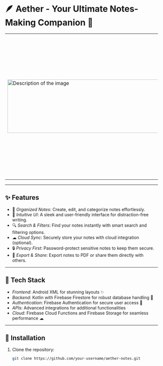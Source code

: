 # 🪶 Aether - Your Ultimate Notes-Making Companion 📝


<table style="border-collapse: collapse;">
  <tr>
    <td style="border: none;">
      
<img src="" style="height: 175px; width: 1000px;" alt="Description of the image">
      
</td>
    <td style="border: none;">
      
Welcome to *Aether*, the notes-making app designed to boost your productivity and creativity!  
Whether you're jotting down quick ideas or organizing detailed plans, Aether empowers you to stay on top of your game.  

  </td> 
  </tr>
</table>

---

## ✨ Features
- 📂 *Organized Notes*: Create, edit, and categorize notes effortlessly.  
- 🌈 *Intuitive UI*: A sleek and user-friendly interface for distraction-free writing.  
- 🔍 *Search & Filters*: Find your notes instantly with smart search and filtering options.  
- ☁ *Cloud Sync*: Securely store your notes with cloud integration (optional).  
- 🔒 *Privacy First*: Password-protect sensitive notes to keep them secure.  
- 📑 *Export & Share*: Export notes to PDF or share them directly with others.  

---

## 🚀 Tech Stack
- *Frontend*: Android XML for stunning layouts ✨  
- *Backend*: Kotlin with Firebase Firestore for robust database handling 💾  
- *Authentication*: Firebase Authentication for secure user access 🔐  
- *APIs*: Advanced integrations for additional functionalities  
- *Cloud*: Firebase Cloud Functions and Firebase Storage for seamless performance ☁  

---

## 🔧 Installation
1. Clone the repository:  
   ```bash
   git clone https://github.com/your-username/aether-notes.git
   ```
